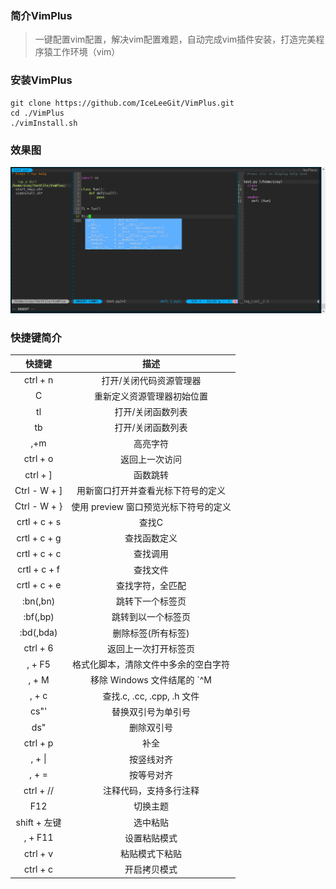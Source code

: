 
### 简介VimPlus
> 一键配置vim配置，解决vim配置难题，自动完成vim插件安装，打造完美程序猿工作环境（vim）
### 安装VimPlus
```
git clone https://github.com/IceLeeGit/VimPlus.git
cd ./VimPlus
./vimInstall.sh
```
### 效果图
![rendering](./screenshot/rendering.jpg)

### 快捷键简介

|    快捷键    |                 描述                 |
| :----------: | :----------------------------------: |
|   ctrl + n   |       打开/关闭代码资源管理器        |
|       C      |      重新定义资源管理器初始位置      |
|      tl      |          打开/关闭函数列表           |
|      tb      |          打开/关闭函数列表           |
|     ,+m      |               高亮字符               |
|   ctrl + o   |            返回上一次访问            |
|   ctrl + ]   |               函数跳转               |
|  Ctrl - W + ]|  用新窗口打开并查看光标下符号的定义  |
|  Ctrl - W + }| 使用 preview 窗口预览光标下符号的定义|
| crtl + c + s |                查找C                 |
| crtl + c + g |             查找函数定义             |
| crtl + c + c |               查找调用               |
| crtl + c + f |               查找文件               |
| crtl + c + e |           查找字符，全匹配           |
|   :bn(,bn)   |           跳转下一个标签页           |
|   :bf(,bp)   |          跳转到以一个标签页          |
|  :bd(,bda)   |          删除标签(所有标签)          |
|   ctrl + 6   |         返回上一次打开标签页         |
|    , + F5    | 格式化脚本，清除文件中多余的空白字符 |
|    , + M     |     移除 Windows 文件结尾的 `^M      |
|    , + c     |      查找.c, .cc, .cpp, .h 文件      |
|     cs"'     |          替换双引号为单引号          |
|     ds"      |              删除双引号              |
|   ctrl + p   |                 补全                 |
|    , + \|    |              按竖线对齐              |
|    , + =     |              按等号对齐              |
|  ctrl + //   |        注释代码，支持多行注释        |
|      F12     |                 切换主题             |
| shift + 左键 |                 选中粘贴             |
|    , + F11   |               设置粘贴模式           |
|   ctrl + v   |             粘贴模式下粘贴           |
|   ctrl + c   |             开启拷贝模式             |
